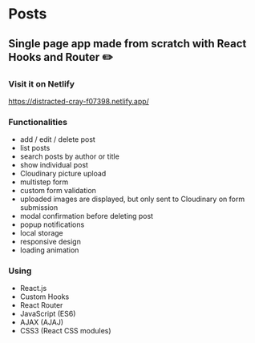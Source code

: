 # Posts

## Single page app made from scratch with React Hooks and Router :pencil2:

### Visit it on Netlify

https://distracted-cray-f07398.netlify.app/

### Functionalities
* add / edit / delete post
* list posts
* search posts by author or title
* show individual post
* Cloudinary picture upload
* multistep form
* custom form validation
* uploaded images are displayed, but only sent to Cloudinary on form submission
* modal confirmation before deleting post
* popup notifications
* local storage
* responsive design
* loading animation

### Using
* React.js
* Custom Hooks
* React Router
* JavaScript (ES6)
* AJAX (AJAJ)
* CSS3 (React CSS modules)